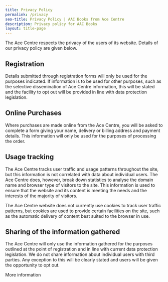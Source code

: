 ```yaml
---
title: Privacy Policy
permalink: /privacy
seo-title: Privacy Policy | AAC Books from Ace Centre
description: Privacy policy for AAC Books
layout: title-page
---
```


The Ace Centre respects the privacy of the users of its website. Details of our privacy policy are given below.

## Registration
Details submitted through registration forms will only be used for the purposes indicated. If information is to be used for other purposes, such as the selective dissemination of Ace Centre information, this will be stated and the facility to opt out will be provided in line with data protection legislation.

## Online Purchases
Where purchases are made online from the Ace Centre, you will be asked to complete a form giving your name, delivery or billing address and payment details. This information will only be used for the purposes of processing the order.

## Usage tracking
The Ace Centre tracks user traffic and usage patterns throughout the site, but this information is not correlated with data about individual users. The Ace Centre does, however, break down statistics to analyse the domain name and browser type of visitors to the site. This information is used to ensure that the website and its content is meeting the needs and the interests of the majority of visitors.

The Ace Centre website does not currently use cookies to track user traffic patterns, but cookies are used to provide certain facilities on the site, such as the automatic delivery of content best suited to the browser in use.

## Sharing of the information gathered
The Ace Centre will only use the information gathered for the purposes outlined at the point of registration and in line with current data protection legislation. We do not share information about individual users with third parties. Any exception to this will be clearly stated and users will be given the opportunity to opt out.

More information